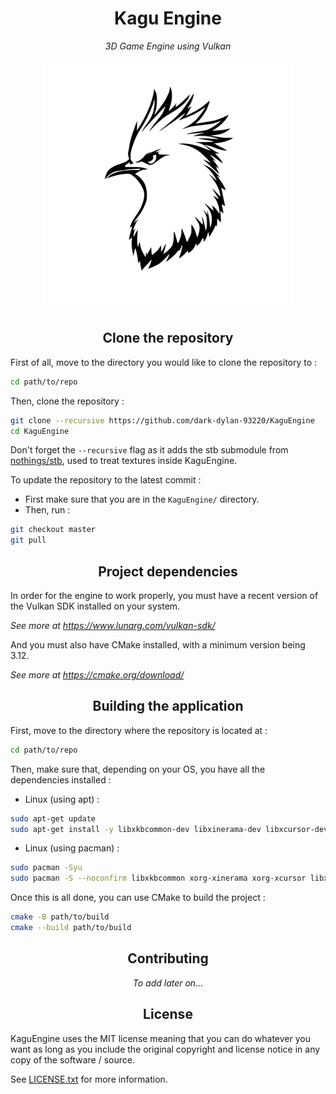 <h1 align="center">Kagu Engine</h1>

<p align="center"><i>3D Game Engine using Vulkan</i></p>

<p align="center">
  <img src="Images/KaguEngine_Logo.png" alt="Kagu Engine logo" width=400 height=400/>
</p>

<h2 align="center">Clone the repository</h2>

First of all, move to the directory you would like to clone the repository to :
```bash
cd path/to/repo
```

Then, clone the repository :
```bash
git clone --recursive https://github.com/dark-dylan-93220/KaguEngine
cd KaguEngine
```
Don't forget the `--recursive` flag as it adds the stb submodule from [nothings/stb](https://github.com/nothings/stb), used to treat textures inside KaguEngine.

To update the repository to the latest commit :
 - First make sure that you are in the `KaguEngine/` directory.
 - Then, run :
```bash
git checkout master
git pull
```

<h2 align="center">Project dependencies</h2>

In order for the engine to work properly, you must have a recent version of the Vulkan SDK installed on your system.

<i>See more at https://www.lunarg.com/vulkan-sdk/</i>

And you must also have CMake installed, with a minimum version being 3.12.

<i>See more at https://cmake.org/download/</i>

<h2 align="center">Building the application</h2>

First, move to the directory where the repository is located at :
```bash
cd path/to/repo
```
Then, make sure that, depending on your OS, you have all the dependencies installed :
 - Linux (using apt) :
```bash
sudo apt-get update
sudo apt-get install -y libxkbcommon-dev libxinerama-dev libxcursor-dev libxi-dev libgl1-mesa-dev
```
 - Linux (using pacman) :
```bash
sudo pacman -Syu
sudo pacman -S --noconfirm libxkbcommon xorg-xinerama xorg-xcursor libxi mesa
```
Once this is all done, you can use CMake to build the project :
```bash
cmake -B path/to/build
cmake --build path/to/build
```

<h2 align="center">Contributing</h2>

<p align="center"><i>To add later on...</i></p>

<h2 align="center">License</h2>

KaguEngine uses the MIT license meaning that you can do whatever you want as long as you include the original copyright and license notice in any copy of the software / source.

See [LICENSE.txt](LICENSE.txt) for more information.
